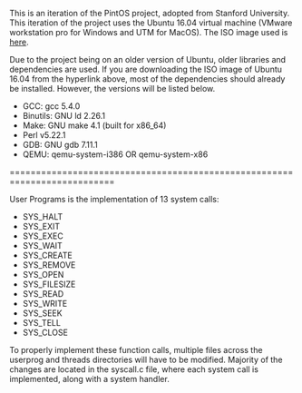 This is an iteration of the PintOS project, adopted from Stanford University.
This iteration of the project uses the Ubuntu 16.04 virtual machine (VMware workstation pro for Windows and UTM for MacOS).
The ISO image used is [here](https://releases.ubuntu.com/16.04/).

Due to the project being on an older version of Ubuntu, older libraries and dependencies are used. If you are downloading the
ISO image of Ubuntu 16.04 from the hyperlink above, most of the dependencies should already be installed. However, the versions
will be listed below.
<ul>
  <li>GCC: gcc 5.4.0</li>
  <li>Binutils: GNU ld 2.26.1</li>
  <li>Make: GNU make 4.1 (built for x86_64)</li>
  <li>Perl v5.22.1</li>
  <li>GDB: GNU gdb 7.11.1</li>
  <li>QEMU: qemu-system-i386 OR qemu-system-x86</li>
</ul>
==========================================================================                              

User Programs is the implementation of 13 system calls:
<ul>
  <li>SYS_HALT</li>
  <li>SYS_EXIT</li>
  <li>SYS_EXEC</li>
  <li>SYS_WAIT</li>
  <li>SYS_CREATE</li>
  <li>SYS_REMOVE</li>
  <li>SYS_OPEN</li>
  <li>SYS_FILESIZE</li>
  <li>SYS_READ</li>
  <li>SYS_WRITE</li>
  <li>SYS_SEEK</li>
  <li>SYS_TELL</li>
  <li>SYS_CLOSE</li>
</ul>

To properly implement these function calls, multiple files across the userprog and threads directories will have to be modified. Majority of the changes are located in the syscall.c file, where each system call is implemented, along with a system handler.
